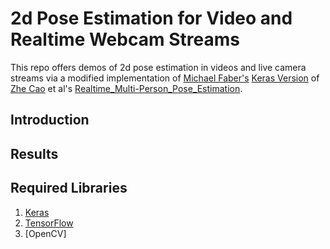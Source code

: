 # 2d Pose Estimation for Video and Realtime Webcam Streams

This repo offers demos of 2d pose estimation in videos and live camera streams via a modified implementation of [Michael Faber's](https://github.com/michalfaber) [Keras Version](https://github.com/michalfaber/keras_Realtime_Multi-Person_Pose_Estimation) of [Zhe Cao](https://github.com/ZheC) et al's [Realtime_Multi-Person_Pose_Estimation](https://github.com/ZheC/Realtime_Multi-Person_Pose_Estimation).


## Introduction


## Results



## Required Libraries
1. [Keras](https://keras.io/)
2. [TensorFlow]()
3. [OpenCV]
